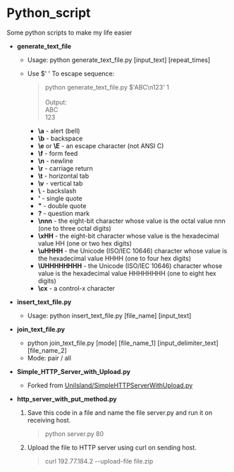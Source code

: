 # Python_script
Some python scripts to make my life easier


- **generate_text_file**

    - Usage: python generate_text_file.py [input_text] [repeat_times]
    - Use $'   ' To escape sequence:
  
        > python generate_text_file.py $'ABC\n123' 1 \
        > \
        > Output: \
        > ABC \
        > 123 
      
        - **\a** - alert (bell) 
        - **\b** - backspace 
        - **\e** or **\E** - an escape character (not ANSI C) 
        - **\f** - form feed 
        - **\n** - newline 
        - **\r** - carriage return 
        - **\t** - horizontal tab 
        - **\v** - vertical tab 
        - **\\** - backslash 
        - **\'** - single quote 
        - **\"** - double quote 
        - **\?** - question mark 
        - **\nnn** - the eight-bit character whose value is the octal value nnn (one to three octal digits) 
        - **\xHH** - the eight-bit character whose value is the hexadecimal value HH (one or two hex digits) 
        - **\uHHHH** - the Unicode (ISO/IEC 10646) character whose value is the hexadecimal value HHHH (one to four hex digits) 
        - **\UHHHHHHHH** - the Unicode (ISO/IEC 10646) character whose value is the hexadecimal value HHHHHHHH (one to eight hex digits) 
        - **\cx** - a control-x character 


- **insert_text_file.py**

    - Usage: python insert_text_file.py [file_name] [input_text]


- **join_text_file.py**
    
    - python join_text_file.py [mode] [file_name_1] [input_delimiter_text] [file_name_2]
    - Mode: pair / all


- **Simple_HTTP_Server_with_Upload.py**

    - Forked from [UniIsland/SimpleHTTPServerWithUpload.py](https://gist.github.com/UniIsland/3346170)


* **http_server_with_put_method.py**

  1. Save this code in a file and name the file server.py and run it on receiving host.

        > python server.py 80
    

  2. Upload the file to HTTP server using curl on sending host.
    
        > curl 192.77.184.2 --upload-file file.zip
    
